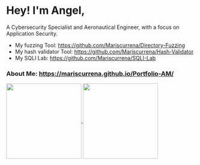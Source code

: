 # Hey! I'm Angel,

A Cybersecurity Specialist and Aeronautical Engineer, with a focus on Application Security.

* My fuzzing Tool: https://github.com/Mariscurrena/Directory-Fuzzing
* My hash validator Tool: https://github.com/Mariscurrena/Hash-Validator
* My SQLI Lab: https://github.com/Mariscurrena/SQLI-Lab

### About Me: https://mariscurrena.github.io/Portfolio-AM/

<a href="https://github.com/anuraghazra/github-readme-stats">
  <img height=200 align="center" src="https://github-readme-stats.vercel.app/api?username=Mariscurrena&show_icons=true&theme=tokyonight&hide=stars,issues,contrib" />
</a>
<a href="https://github.com/anuraghazra/convoychat">
  <img height=200 align="center" src="https://github-readme-stats.vercel.app/api/top-langs?username=Mariscurrena&layout=donut&langs_count=8&card_width=320&theme=tokyonight" />
</a>

